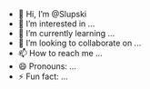 - 👋 Hi, I’m @Slupski
- 👀 I’m interested in ...
- 🌱 I’m currently learning ...
- 💞️ I’m looking to collaborate on ...
- 📫 How to reach me ...
- 😄 Pronouns: ...
- ⚡ Fun fact: ...

<!---
Slupski/Slupski is a ✨ special ✨ repository because its `README.md` (this file) appears on your GitHub profile.
You can click the Preview link to take a look at your changes.
--->
